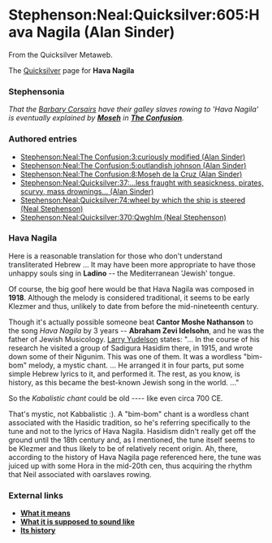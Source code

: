 
# Stephenson:Neal:Quicksilver:605:Hava Nagila (Alan Sinder)

From the Quicksilver Metaweb.

The [Quicksilver](/quicksilver) page for **Hava Nagila**
### Stephensonia


*That the [Barbary Corsairs](/barbary-pirates) have their galley slaves rowing to 'Hava Nagila' is eventually explained by **[Moseh](/stephenson-neal-the-confusion-8-moseh-de-la-cruz-alan-sinder)** in **[The Confusion](/the-confusion)**.*

### Authored entries


* [Stephenson:Neal:The Confusion:3:curiously modified (Alan Sinder)](/stephenson-neal-the-confusion-3-curiously-modified-alan-sinder)
* [Stephenson:Neal:The Confusion:5:outlandish johnson (Alan Sinder)](/stephenson-neal-the-confusion-5-outlandish-johnson-alan-sinder)
* [Stephenson:Neal:The Confusion:8:Moseh de la Cruz (Alan Sinder)](/stephenson-neal-the-confusion-8-moseh-de-la-cruz-alan-sinder)
* [Stephenson:Neal:Quicksilver:37:...less fraught with seasickness, pirates, scurvy, mass drownings... (Alan Sinder)](/stephenson-neal-quicksilver-37-less-fraught-with-seasickness-pirates-scurvy-mass-drownings-alan-sinder)
* [Stephenson:Neal:Quicksilver:74:wheel by which the ship is steered (Neal Stephenson)](/stephenson-neal-quicksilver-74-wheel-by-which-the-ship-is-steered-neal-stephenson)
* [Stephenson:Neal:Quicksilver:370:Qwghlm (Neal Stephenson)](/stephenson-neal-quicksilver-370-qwghlm-neal-stephenson)


### Hava Nagila


Here is a reasonable translation for those who don't understand transliterated Hebrew ... It may have been more appropriate to have those unhappy souls sing in **Ladino** -- the Mediterranean 'Jewish' tongue.

 Of course, the big goof here would be that Hava Nagila was composed in **1918**. Although the melody is considered traditional, it seems to be early Klezmer and thus, unlikely to date from before the mid-nineteenth century.

 Though it's actually possible someone beat **Cantor Moshe Nathanson** to the song *Hava Nagila* by 3 years -- **Abraham Zevi Idelsohn**, and he was the father of Jewish Musicology. [Larry Yudelson](/http-www-radiohazak-com-havahist-html) states: "... In the course of his research he visited a group of Sadigura Hasidim there, in 1915, and wrote down some of their Nigunim. This was one of them. It was a wordless "bim-bom" melody, a mystic chant. ... He arranged it in four parts, put some simple Hebrew lyrics to it, and performed it. The rest, as you know, is history, as this became the best-known Jewish song in the world. ..."

 So the *Kabalistic chant* could be old ---- like even circa 700 CE.

 That's mystic, not Kabbalistic :). A "bim-bom" chant is a wordless chant associated with the Hasidic tradition, so he's referring specifically to the tune and not to the lyrics of Hava Nagila. Hasidism didn't really get off the ground until the 18th century and, as I mentioned, the tune itself seems to be Klezmer and thus likely to be of relatively recent origin. Ah, there, according to the history of Hava Nagila page referenced here, the tune was juiced up with some Hora in the mid-20th cen, thus acquiring the rhythm that Neil associated with oarslaves rowing.

### External links


* **[What it means](/http-sniff-numachi-com-rickheit-dtrad-pages-tihavanagi-html)**
* **[What it is supposed to sound like](/http-acc6-its-brooklyn-cuny-edu-phalsall-sounds-havanagh-mid)**
* **[Its history](/http-www-radiohazak-com-havahist-html)**
